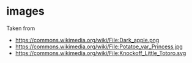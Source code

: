 # images

Taken from

* https://commons.wikimedia.org/wiki/File:Dark_apple.png
* https://commons.wikimedia.org/wiki/File:Potatoe_var_Princess.jpg
* https://commons.wikimedia.org/wiki/File:Knockoff_Little_Totoro.svg
